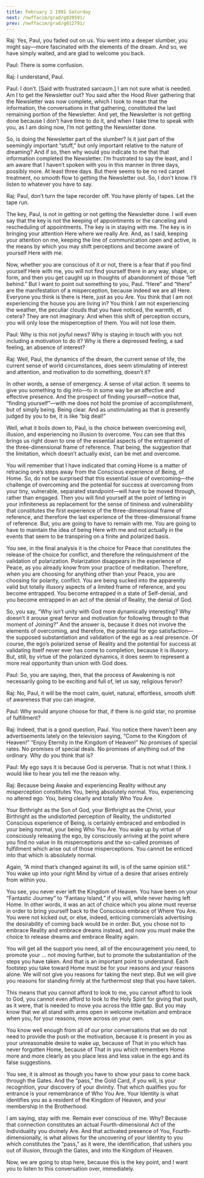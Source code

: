 ```yaml
---
title: February 2 1991 Saturday 
next: /nwffacim/grad/g020591/
prev: /nwffacim/grad/g012791/
---
```


Raj: Yes, Paul, you faded out on us. You went into a deeper slumber, you
might say—more fascinated with the elements of the dream. And so, we
have simply waited, and are glad to welcome you back.

Paul: There is some confusion.

Raj: I understand, Paul.

Paul: I don’t. \[Said with frustrated sarcasm.\] I am not sure what is
needed. Am I to get the Newsletter out? You said after the Hood River
gathering that the Newsletter was now complete, which I took to mean
that the information, the conversations in that gathering, constituted
the last remaining portion of the Newsletter. And yet, the Newsletter is
not getting done because I don’t have time to do it, and when I take
time to speak with you, as I am doing now, I’m not getting the
Newsletter done.

So, is doing the Newsletter part of the slumber? Is it just part of the
seemingly important “stuff,” but only important relative to the nature
of dreaming? And if so, then why would you indicate to me that that
information completed the Newsletter. I’m frustrated to say the least,
and I am aware that I haven’t spoken with you in this manner in three
days, possibly more. At least three days. But there seems to be no red
carpet treatment, no smooth flow to getting the Newsletter out. So, I
don’t know. I’ll listen to whatever you have to say.

Raj: Paul, don’t turn the tape recorder off. You have plenty of tapes.
Let the tape run.

The key, Paul, is not in getting or not getting the Newsletter done. I
will even say that the key is not the keeping of appointments or the
canceling and rescheduling of appointments. The key is in staying with
me. The key is in bringing your attention Here where we really Are. And,
as I said, keeping your attention on me, keeping the line of
communication open and active, is the means by which you may shift
perceptions and become aware of yourself Here with me.

Now, whether you are conscious of it or not, there is a fear that if you
find yourself Here with me, you will not find yourself there in any way,
shape, or form, and then you get caught up in thoughts of abandonment of
those “left behind.” But I want to point out something to you, Paul.
“Here” and “there” are the manifestation of a misperception, because
indeed we are all Here. Everyone you think is there is Here, just as you
Are. You think that I am not experiencing the house you are living in?
You think I am not experiencing the weather, the peculiar clouds that
you have noticed, the warmth, et cetera? They are not imaginary. And
when this shift of perception occurs, you will only lose the
misperception of them. You will not lose them.

Paul: Why is this not joyful news? Why is staying in touch with you not
including a motivation to do it? Why is there a depressed feeling, a sad
feeling, an absence of interest?

Raj: Well, Paul, the dynamics of the dream, the current sense of life,
the current sense of world circumstances, does seem stimulating of
interest and attention, and motivation to do something, doesn’t it?

In other words, a sense of emergency. A sense of vital action. It seems
to give you something to dig into—to in some way be an affective and
effective presence. And the prospect of finding yourself—notice that,
“finding yourself”—with me does not hold the promise of accomplishment,
but of simply being. Being clear. And as unstimulating as that is
presently judged by you to be, it is like “big deal!”

Well, what it boils down to, Paul, is the choice between overcoming
evil, illusion, and experiencing no illusion to overcome. You can see
that this brings us right down to one of the essential aspects of the
entrapment of the three-dimensional frame of reference. That being, the
suggestion that the limitation, which doesn’t actually exist, can be met
and overcome.

You will remember that I have indicated that coming Home is a matter of
retracing one’s steps away from the Conscious experience of Being, of
Home. So, do not be surprised that this essential issue of
overcoming—the challenge of overcoming and the potential for success at
overcoming from your tiny, vulnerable, separated standpoint—will have to
be moved through, rather than engaged. Then you will find yourself at
the point of letting in your infiniteness as replacement for the sense
of tininess and vulnerability that constitutes the first experience of
the three-dimensional frame of reference, and therefore the last
experience of the three-dimensional frame of reference. But, you are
going to have to remain with me. You are going to have to maintain the
idea of being Here with me and not actually in the events that seem to
be transpiring on a finite and polarized basis.

You see, in the final analysis it is the choice for Peace that
constitutes the release of the choice for conflict, and therefore the
relinquishment of the validation of polarization. Polarization
disappears in the experience of Peace, as you already know from your
practice of meditation. Therefore, when you are choosing for anything
other than your Peace, you are choosing for polarity, conflict. You are
being sucked into the apparently valid but totally illusory aspects of a
limited frame of reference, and you become entrapped. You become
entrapped in a state of Self-denial, and you become entrapped in an act
of the denial of Reality, the denial of God.

So, you say, “Why isn’t unity with God more dynamically interesting? Why
doesn’t it arouse great fervor and motivation for following through to
that moment of Joining?” And the answer is, because it does not involve
the elements of overcoming, and therefore, the potential for ego
satisfaction—the supposed substantiation and validation of the ego as a
real presence. Of course, the ego’s polarized sense of Reality and the
potential for success at validating itself never ever has come to
completion, because it is illusory. But, still, by virtue of the
polarized dynamics, it does seem to represent a more real opportunity
than union with God does.

Paul: So, you are saying, then, that the process of Awakening is not
necessarily going to be exciting and full of, let us say, religious
fervor?

Raj: No, Paul, it will be the most calm, quiet, natural, effortless,
smooth shift of awareness that you can imagine.

Paul: Why would anyone choose for that, if there is no gold star, no
promise of fulfillment?

Raj: Indeed, that is a good question, Paul. You notice there haven’t
been any advertisements lately on the television saying, “Come to the
Kingdom of Heaven!” “Enjoy Eternity in the Kingdom of Heaven!” No
promises of special rates. No promises of special deals. No promises of
anything out of the ordinary. Why do you think that is?

Paul: My ego says it is because God is perverse. That is not what I
think. I would like to hear you tell me the reason why.

Raj: Because being Awake and experiencing Reality without any
misperception constitutes You, being absolutely normal. You,
experiencing no altered ego. You, being clearly and totally Who You Are.

Your Birthright as the Son of God, your Birthright as the Christ, your
Birthright as the undistorted perception of Reality, the undistorted
Conscious experience of Being, is certainly embraced and embodied in
your being normal, your being Who You Are. You wake up by virtue of
consciously releasing the ego, by consciously arriving at the point
where you find no value in its misperceptions and the so-called promises
of fulfillment which arise out of those misperceptions. You cannot be
enticed into that which is absolutely normal.

Again, “A mind that’s changed against its will, is of the same opinion
still.” You wake up into your right Mind by virtue of a desire that
arises entirely from within you.

You see, you never ever left the Kingdom of Heaven. You have been on
your “Fantastic Journey” to “Fantasy Island,” if you will, while never
having left Home. In other words, it was an act of choice which you
alone must reverse in order to bring yourself back to the Conscious
embrace of Where You Are. You were not kicked out, or else, indeed,
enticing commercials advertising the desirability of coming back would
be in order. But, you chose not to embrace Reality and embrace dreams
instead, and now you must make the choice to release dreams and embrace
Reality again.

You will get all the support you need, all of the encouragement you
need, to promote your … not moving further, but to promote the
substantiation of the steps you have taken. And that is an important
point to understand. Each footstep you take toward Home must be for your
reasons and your reasons alone. We will not give you reasons for taking
the next step. But we will give you reasons for standing firmly at the
furthermost step that you have taken.

This means that you cannot afford to look to me, you cannot afford to
look to God, you cannot even afford to look to the Holy Spirit for
giving that push, as it were, that is needed to move you across the
little gap. But you may know that we all stand with arms open in welcome
invitation and embrace when you, for your reasons, move across on your
own.

You know well enough from all of our prior conversations that we do not
need to provide the push or the motivation, because it is present in you
as your unreasonable desire to wake up, because of That in you which has
never forgotten Home, because of That in you which remembers Home more
and more clearly as you place less and less value in the ego and its
false suggestions.

You see, it is almost as though you have to show your pass to come back
through the Gates. And the “pass,” the Gold Card, if you will, is your
recognition, your discovery of your divinity. That which qualifies you
for entrance is your remembrance of Who You Are. Your Identity is what
identifies you as a resident of the Kingdom of Heaven, and your
membership in the Brotherhood.

I am saying, stay with me. Remain ever conscious of me. Why? Because
that connection constitutes an actual Fourth-dimensional Act of the
Individuality you divinely Are. And that activated presence of You,
Fourth-dimensionally, is what allows for the uncovering of your Identity
to you which constitutes the “pass,” as it were, the identification,
that ushers you out of illusion, through the Gates, and into the Kingdom
of Heaven.

Now, we are going to stop here, because this is the key point, and I
want you to listen to this conversation over, immediately.
